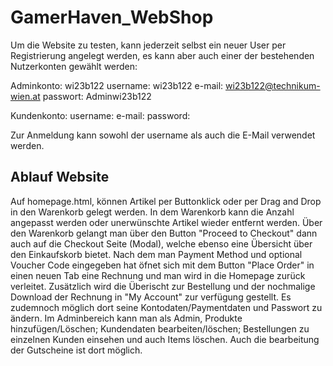 # GamerHaven_WebShop
Um die Website zu testen, kann jederzeit selbst ein neuer User per Registrierung angelegt werden, es kann aber auch einer der bestehenden Nutzerkonten gewählt werden:

Adminkonto: wi23b122
username: wi23b122 
e-mail: wi23b122@technikum-wien.at
passwort: Adminwi23b122

Kundenkonto:
username: 
e-mail: 
password: 

Zur Anmeldung kann sowohl der username als auch die E-Mail verwendet werden.

## Ablauf Website
Auf homepage.html, können Artikel per Buttonklick oder per Drag and Drop in den Warenkorb gelegt werden. In dem Warenkorb kann die Anzahl angepasst werden oder unerwünschte Artikel wieder entfernt werden.
Über den Warenkorb gelangt man über den Button "Proceed to Checkout" dann auch auf die Checkout Seite (Modal), welche ebenso eine Übersicht über den Einkaufskorb bietet.
Nach dem man Payment Method und optional Voucher Code eingegeben hat öfnet sich mit dem Button "Place Order" in einen neuen Tab eine Rechnung und man wird in die Homepage zurück verleitet. 
Zusätzlich wird die Überischt zur Bestellung und der nochmalige Download der Rechnung in "My Account" zur verfügung gestellt. Es zudemnoch möglich dort seine Kontodaten/Paymentdaten und Passwort zu ändern. 
Im Adminbereich kann man als Admin, Produkte hinzufügen/Löschen; Kundendaten bearbeiten/löschen; Bestellungen zu einzelnen Kunden einsehen und auch Items löschen. Auch die bearbeitung der Gutscheine ist dort möglich.

